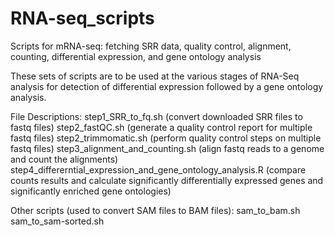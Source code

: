 # RNA-seq_scripts
Scripts for mRNA-seq: fetching SRR data, quality control, alignment, counting, differential expression, and gene ontology analysis

These sets of scripts are to be used at the various stages of RNA-Seq analysis for detection of differential expression followed by a gene ontology analysis.

File Descriptions:
step1_SRR_to_fq.sh (convert downloaded SRR files to fastq files)
step2_fastQC.sh (generate a quality control report for multiple fastq files)
step2_trimmomatic.sh (perform quality control steps on multiple fastq files)
step3_alignment_and_counting.sh (align fastq reads to a genome and count the alignments)
step4_differerntial_expression_and_gene_ontology_analysis.R (compare counts results and calculate significantly differentially expressed genes and significantly enriched gene ontologies)

Other scripts (used to convert SAM files to BAM files):
sam_to_bam.sh
sam_to_sam-sorted.sh